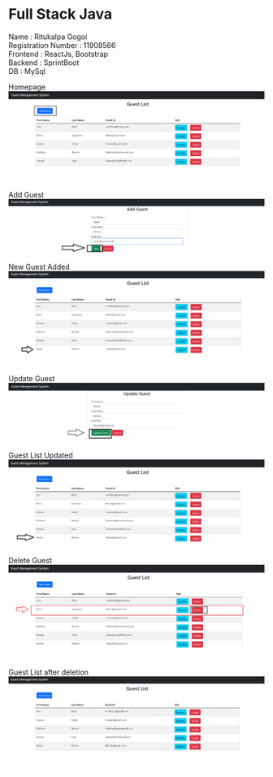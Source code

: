 # Full Stack Java
Name : Ritukalpa Gogoi <br>
Registration Number : 11908566 <br>
Frontend : ReactJs, Bootstrap <br>
Backend : SprintBoot <br>
DB : MySql <br>

Homepage
<img src="./images/homeScreen.PNG">
Add Guest
<img src="./images/addGuest.PNG">
New Guest Added
<img src="./images/newAddedGuest.PNG">
Update Guest
<img src="./images/updateGuest.PNG">
Guest List Updated
<img src="./images/updatedGuest.PNG">
Delete Guest
<img src="./images/deleteGuest.PNG">
Guest List after deletion
<img src="./images/guestDeleted.PNG">